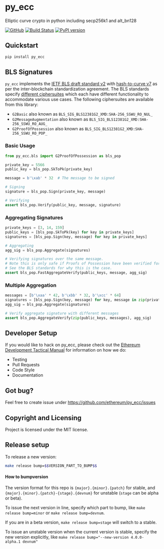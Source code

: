 py_ecc
==========================
Elliptic curve crypto in python including secp256k1 and alt_bn128

[![GitHub](https://img.shields.io/github/license/mashape/apistatus.svg)](https://github.com/ethereum/py_ecc) [![Build Status](https://circleci.com/gh/ethereum/py_ecc.svg?style=shield)](https://circleci.com/gh/ethereum/py_ecc) [![PyPI version](https://badge.fury.io/py/py-ecc.svg)](https://badge.fury.io/py/py-ecc)

## Quickstart

```sh
pip install py_ecc
```

## BLS Signatures

`py_ecc` implements the [IETF BLS draft standard v2](https://tools.ietf.org/html/draft-irtf-cfrg-bls-signature-02) with [hash-to-curve v7](https://tools.ietf.org/html/draft-irtf-cfrg-hash-to-curve-07) as per the inter-blockchain standardization agreement. The BLS standards specify [different ciphersuites](https://tools.ietf.org/html/draft-irtf-cfrg-bls-signature-02#section-4) which each have different functionality to accommodate various use cases. The following ciphersuites are available from this library:

- `G2Basic` also known as `BLS_SIG_BLS12381G2_XMD:SHA-256_SSWU_RO_NUL_`
- `G2MessageAugmentation` also known as `BLS_SIG_BLS12381G2_XMD:SHA-256_SSWU_RO_AUG_`
- `G2ProofOfPossession` also known as `BLS_SIG_BLS12381G2_XMD:SHA-256_SSWU_RO_POP_`

### Basic Usage

```python
from py_ecc.bls import G2ProofOfPossession as bls_pop

private_key = 5566
public_key = bls_pop.SkToPk(private_key)

message = b'\xab' * 32  # The message to be signed

# Signing
signature = bls_pop.Sign(private_key, message)

# Verifying
assert bls_pop.Verify(public_key, message, signature)
```

### Aggregating Signatures

```python
private_keys = [3, 14, 159]
public_keys = [bls_pop.SkToPk(key) for key in private_keys]
signatures = [bls_pop.Sign(key, message) for key in private_keys]

# Aggregating
agg_sig = bls_pop.Aggregate(signatures)

# Verifying signatures over the same message.
# Note this is only safe if Proofs of Possession have been verified for each of the public keys beforehand.
# See the BLS standards for why this is the case.
assert bls_pop.FastAggregateVerify(public_keys, message, agg_sig)
```

### Multiple Aggregation

```python
messages = [b'\xaa' * 42, b'\xbb' * 32, b'\xcc' * 64]
signatures = [bls_pop.Sign(key, message) for key, message in zip(private_keys, messages)]
agg_sig = bls_pop.Aggregate(signatures)

# Verify aggregate signature with different messages
assert bls_pop.AggregateVerify(zip(public_keys, messages), agg_sig)
```

## Developer Setup

If you would like to hack on py_ecc, please check out the [Ethereum Development Tactical Manual](https://github.com/ethereum/ethereum-dev-tactical-manual) for information on how we do:

- Testing
- Pull Requests
- Code Style
- Documentation

## Got bug?

Feel free to create issue under https://github.com/ethereum/py_ecc/issues

## Copyright and Licensing

Project is licensed under the MIT license.

## Release setup

To release a new version:

```sh
make release bump=$$VERSION_PART_TO_BUMP$$
```

#### How to bumpversion

The version format for this repo is `{major}.{minor}.{patch}` for stable, and
`{major}.{minor}.{patch}-{stage}.{devnum}` for unstable (`stage` can be alpha or beta).

To issue the next version in line, specify which part to bump,
like `make release bump=minor` or `make release bump=devnum`.

If you are in a beta version, `make release bump=stage` will switch to a stable.

To issue an unstable version when the current version is stable, specify the
new version explicitly, like `make release bump="--new-version 4.0.0-alpha.1 devnum"`
